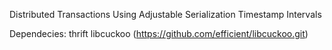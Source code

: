 Distributed Transactions Using Adjustable Serialization Timestamp Intervals

Dependecies:
thrift
libcuckoo (https://github.com/efficient/libcuckoo.git)
